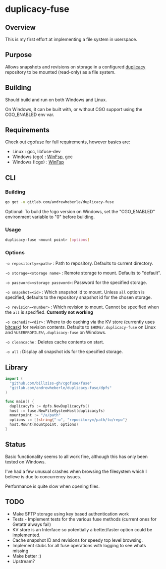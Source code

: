 # duplicacy-fuse

## Overview

This is my first effort at implementing a file system in userspace.

## Purpose

Allows snapshots and revisions on storage in a configured [duplicacy](https://github.com/gilbertchen/duplicacy/) repository to be mounted (read-only) as a file system.

## Building

Should build and run on both Windows and Linux.

On Windows, it can be built with, or without CGO support using the CGO_ENABLED env var.

## Requirements

Check out [cgofuse](https://github.com/billziss-gh/cgofuse) for full requirements, however basics are:

* Linux : gcc, libfuse-dev
* Windows (cgo) : [WinFsp](https://github.com/billziss-gh/winfsp), gcc
* Windows (!cgo)  : [WinFsp](https://github.com/billziss-gh/winfsp)

## CLI

### Building

```sh
go get -u gitlab.com/andrewheberle/duplicacy-fuse
```

Optional: To build the !cgo version on Windows, set the "CGO_ENABLED" environment variable to "0" before building.

### Usage

```sh
duplicacy-fuse <mount point> [options]
```

### Options

  `-o repositorty=<path>` : Path to repository. Defaults to current directory.
  
  `-o storage=<storage name>` : Remote storage to mount. Defaults to "default".

  `-o password=<storage password>`: Password for the specified storage.
  
  `-o snapshot=<id>` : Which snapshot id to mount. Unless `all` option is specified, defaults to the repository snapshot id for the chosen storage.
  
  `-o revision=<number>` : Which revision to mount. Cannot be specified when the `all` is specified. **Currently not working**

  `-o cachedir=<dir>` : Where to do caching via the KV store (currently uses [bitcask](https://github.com/prologic/bitcask)) for revision contents. Defaults to `$HOME/.duplicacy-fuse` on Linux and `%USERPROFILE%\.duplicacy-fuse` on Windows.

  `-o cleancache` : Deletes cache contents on start.
  
  `-o all` : Display all snapshot ids for the specified storage.

## Library

```go
import (
  "github.com/billziss-gh/cgofuse/fuse"
  "gitlab.com/andrewheberle/duplicacy-fuse/dpfs"
)

func main() {
  duplicacyfs := dpfs.NewDuplicacyfs()
  host := fuse.NewFileSystemHost(duplicacyfs)
  mountpoint := "/a/path"
  options := []string{"-o", "repository=/path/to/repo"}
  host.Mount(mountpoint, options)
}
```
  
## Status

Basic functionality seems to all work fine, although this has only been tested on Windows.

I've had a few unusual crashes when browsing the filesystem which I believe is due to concurrency issues.

Performance is quite slow when opening files.

## TODO

* Make SFTP storage using key based authentication work
* Tests - Implement tests for the various fuse methods (current ones for Getattr always fail)
* KV store is an Interface so potentially a better/faster option could be implemented.
* Cache snapshot ID and revisions for speedy top level browsing.
* Implement stubs for all fuse operations with logging to see whats missing 
* Make better :)
* Upstream?